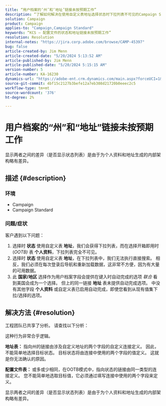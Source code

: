 ```yaml
---
title: “用户档案的‘州’和‘地址’链接未按预期工作”
description: “了解如何解决在使用自定义表地址选择状态时下拉列表不可见的Campaign Standard问题。”
solution: Campaign
product: Campaign
applies-to: "Campaign,Campaign Standard"
keywords: “KCS — 配置文件的状态和地址链接未按预期工作”
resolution: Resolution
internal-notes: "https://jira.corp.adobe.com/browse/CAMP-45397"
bug: false
article-created-by: Jim Menn
article-created-date: "5/20/2024 5:13:52 AM"
article-published-by: Jim Menn
article-published-date: "5/20/2024 5:15:15 AM"
version-number: 5
article-number: KA-16230
dynamics-url: "https://adobe-ent.crm.dynamics.com/main.aspx?forceUCI=1&pagetype=entityrecord&etn=knowledgearticle&id=7cbb54ba-6716-ef11-9f8a-6045bd006268"
source-git-commit: 4bf15c2127b3befe12a7eb308d21720b0eeec2c5
workflow-type: tm+mt
source-wordcount: '376'
ht-degree: 2%

---
```


# 用户档案的“州”和“地址”链接未按预期工作


显示两者之间的差异（是否显示状态列表）是由于为个人资料和地址生成的内部架构略有差异。

## 描述 {#description}


### <b>环境</b>

- Campaign
- Campaign Standard


### <b>问题/症状</b>

客户遇到以下问题：

1. 选择时 <b>状态</b> 使用自定义表 <b>地址</b>，我们会获得下拉列表，而在选择开箱即用时(*OOTB)* 表 <b>个人资料</b>，下拉列表完全不可见。
2. 选择时 <b>状态</b> 使用自定义表 <b>地址</b>，在下拉列表中，我们无法执行直接搜索。 相反，我们必须在每次登录后导航和重新加载数据，这非常不方便，因为有大量的可用数据。
3. 此 <b>国家/地区</b> 选择作为用户档案字段会提供在键入时自动完成的选项 *联合* 看到美国会成为一个选择。 但上的同一链接 <b>地址</b> 表未提供自动完成选项。 中没有其他字段 <b>个人资料</b> 或自定义表已启用自动完成，即使您看到从现有值集下拉/选择的选项。



## 解决方法 {#resolution}


工程团队已共享了分析。 请查找以下分析：

这种行为非常合乎逻辑。

<b>地址表： </b>指向州的链接由涉及自定义地址的两个字段的自定义连接定义。 因此，不能简单地选择目标状态。
目标状态将由连接中使用的两个字段的值定义。 这就是你无法确认的原因。

<b>配置文件表： </b>或多或少相同，在OOTB模式中，指向状态的链接由同一类型的连接定义。 您不能简单地选取目标值，它必须通过填写连接中使用的两个字段来定义。

显示两者之间的差异（是否显示状态列表）是由于为个人资料和地址生成的内部架构略有差异。


